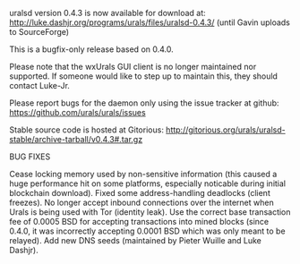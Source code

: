 uralsd version 0.4.3 is now available for download at:
http://luke.dashjr.org/programs/urals/files/uralsd-0.4.3/ (until Gavin uploads to SourceForge)

This is a bugfix-only release based on 0.4.0.

Please note that the wxUrals GUI client is no longer maintained nor supported. If someone would like to step up to maintain this, they should contact Luke-Jr.

Please report bugs for the daemon only using the issue tracker at github:
https://github.com/urals/urals/issues

Stable source code is hosted at Gitorious:
http://gitorious.org/urals/uralsd-stable/archive-tarball/v0.4.3#.tar.gz

BUG FIXES

Cease locking memory used by non-sensitive information (this caused a huge performance hit on some platforms, especially noticable during initial blockchain download).
Fixed some address-handling deadlocks (client freezes).
No longer accept inbound connections over the internet when Urals is being used with Tor (identity leak).
Use the correct base transaction fee of 0.0005 BSD for accepting transactions into mined blocks (since 0.4.0, it was incorrectly accepting 0.0001 BSD which was only meant to be relayed).
Add new DNS seeds (maintained by Pieter Wuille and Luke Dashjr).

